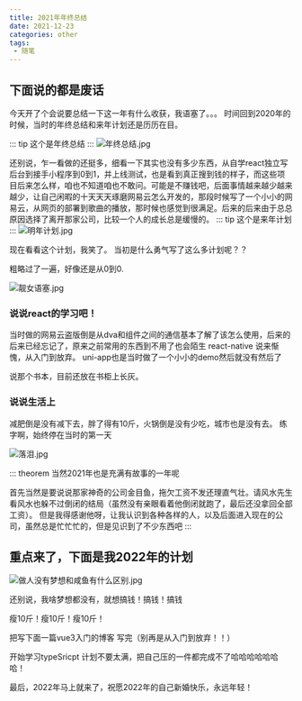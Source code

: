 ```yaml
---
title: 2021年年终总结
date: 2021-12-23
categories: other
tags:
 - 随笔
---
```


## 下面说的都是废话

今天开了个会说要总结一下这一年有什么收获，我语塞了。。。
时间回到2020年的时候，当时的年终总结和来年计划还是历历在目。

::: tip
这个是年终总结
:::
![年终总结.jpg](https://s2.loli.net/2021/12/23/6KqanRJ32okgVA1.png)

还别说，乍一看做的还挺多，细看一下其实也没有多少东西，从自学react独立写后台到接手小程序到0到1，并上线测试，也是看到真正搜到钱的样子，而这些项目后来怎么样，咱也不知道咱也不敢问。可能是不赚钱吧，后面事情越来越少越来越少，让自己闲暇的十天天天琢磨网易云怎么开发的，那段时候写了一个小小的网易云，从网页的部署到歌曲的播放，那时候也感觉到很满足。后来的后来由于总总原因选择了离开那家公司，比较一个人的成长总是缓慢的。
::: tip
这个是来年计划
:::
![明年计划.jpg](https://s2.loli.net/2021/12/23/dD5bncjalKmXWFp.png)

现在看看这个计划，我笑了。
当初是什么勇气写了这么多计划呢？？

粗略过了一遍，好像还是从0到0.

![靓女语塞.jpg](https://img0.baidu.com/it/u=1071465025,391533061&fm=26&fmt=auto)

### 说说react的学习吧！
当时做的网易云盗版倒是从dva和组件之间的通信基本了解了该怎么使用，后来的后来已经忘记了，原来之前常用的东西到不用了也会陌生
react-native 说来惭愧，从入门到放弃。
uni-app也是当时做了一个小小的demo然后就没有然后了

说那个书本，目前还放在书柜上长灰。

### 说说生活上

减肥倒是没有减下去，胖了得有10斤，火锅倒是没有少吃，城市也是没有去。
练字啊，始终停在当时的第一天

![落泪.jpg](http://wx2.sinaimg.cn/bmiddle/86883a42gy1ftbkzqtumyg206j06j1by.gif)



::: theorem 当然2021年也是充满有故事的一年呢

首先当然是要说说那家神奇的公司金目鱼，拖欠工资不发还理直气壮。请风水先生看风水也躲不过倒闭的结局（虽然没有亲眼看着他倒闭就跑了，最后还没拿回全部工资）。
但是我得感谢他呀，让我认识到各种各样的人，以及后面进入现在的公司，虽然总是忙忙忙的，但是见识到了不少东西吧
:::




## 重点来了，下面是我2022年的计划


![做人没有梦想和咸鱼有什么区别.jpg](https://m.feimiao.cn/uploads/allimg/210705/1625477689r.jpg)

还别说，我啥梦想都没有，就想搞钱！搞钱！搞钱

瘦10斤！瘦10斤！瘦10斤！

把写下面一篇vue3入门的博客 写完（别再是从入门到放弃！！）

开始学习typeSricpt
计划不要太满，把自己压的一件都完成不了哈哈哈哈哈哈哈！

最后，2022年马上就来了，祝愿2022年的自己新婚快乐，永远年轻！
